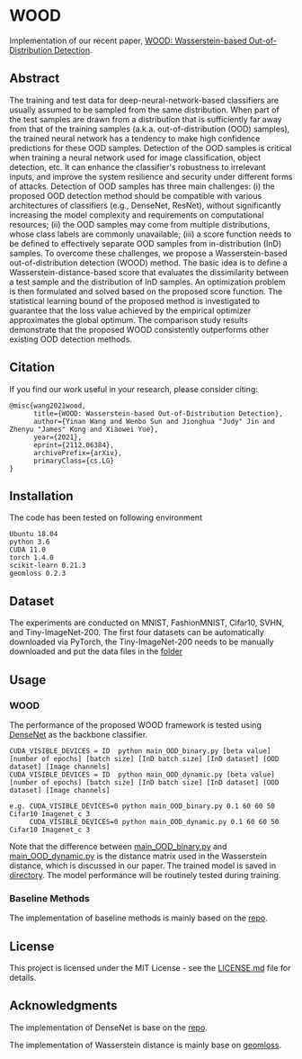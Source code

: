 # WOOD
Implementation of our recent paper, [WOOD: Wasserstein-based Out-of-Distribution Detection](http://arxiv.org/abs/2112.06384).

## Abstract
The training and test data for deep-neural-network-based classifiers are usually assumed to be sampled from the same distribution. When part of the test samples are drawn from a distribution that is sufficiently far away from that of the training samples (a.k.a. out-of-distribution (OOD) samples), the trained neural network has a tendency to make high confidence predictions for these OOD samples. Detection of the OOD samples is critical when training a neural network used for image classification, object detection, etc. It can enhance the classifier's robustness to irrelevant inputs, and improve the system resilience and security under different forms of attacks. Detection of OOD samples has three main challenges: (i) the proposed OOD detection method should be compatible with various architectures of classifiers (e.g., DenseNet, ResNet), without significantly increasing the model complexity and requirements on computational resources; (ii) the OOD samples may come from multiple distributions, whose class labels are commonly unavailable; (iii) a score function needs to be defined to effectively separate OOD samples from in-distribution (InD) samples. To overcome these challenges, we propose a Wasserstein-based out-of-distribution detection (WOOD) method. The basic idea is to define a Wasserstein-distance-based score that evaluates the dissimilarity between a test sample and the distribution of InD samples. An optimization problem is then formulated and solved based on the proposed score function. The statistical learning bound of the proposed method is investigated to guarantee that the loss value achieved by the empirical optimizer approximates the global optimum. The comparison study results demonstrate that the proposed WOOD consistently outperforms other existing OOD detection methods.

## Citation

If you find our work useful in your research, please consider citing:

```
@misc{wang2021wood,
      title={WOOD: Wasserstein-based Out-of-Distribution Detection}, 
      author={Yinan Wang and Wenbo Sun and Jionghua "Judy" Jin and Zhenyu "James" Kong and Xiaowei Yue},
      year={2021},
      eprint={2112.06384},
      archivePrefix={arXiv},
      primaryClass={cs.LG}
}
```

## Installation

The code has been tested on following environment

```
Ubuntu 18.04
python 3.6
CUDA 11.0
torch 1.4.0
scikit-learn 0.21.3
geomloss 0.2.3
```

## Dataset
The experiments are conducted on MNIST, FashionMNIST, Cifar10, SVHN, and Tiny-ImageNet-200. The first four datasets can be automatically downloaded via PyTorch, the Tiny-ImageNet-200 needs to be manually downloaded and put the data files in the [folder](https://github.com/wyn430/WOOD/data) 

## Usage

### WOOD

The performance of the proposed WOOD framework is tested using [DenseNet](https://github.com/andreasveit/densenet-pytorch) as the backbone classifier.

```
CUDA_VISIBLE_DEVICES = ID  python main_OOD_binary.py [beta value] [number of epochs] [batch size] [InD batch size] [InD dataset] [OOD dataset] [Image channels]
CUDA_VISIBLE_DEVICES = ID  python main_OOD_dynamic.py [beta value] [number of epochs] [batch size] [InD batch size] [InD dataset] [OOD dataset] [Image channels]

e.g. CUDA_VISIBLE_DEVICES=0 python main_OOD_binary.py 0.1 60 60 50 Cifar10 Imagenet_c 3
     CUDA_VISIBLE_DEVICES=0 python main_OOD_dynamic.py 0.1 60 60 50 Cifar10 Imagenet_c 3
```
Note that the difference between [main_OOD_binary.py](https://github.com/wyn430/WOOD/blob/master/main_OOD_binary.py) and [main_OOD_dynamic.py](https://github.com/wyn430/WOOD/blob/master/main_OOD_dynamic.py) is the distance matrix used in the Wasserstein distance, which is discussed in our paper. The trained model is saved in [directory](https://github.com/wyn430/WOOD/tree/master/runs). The model performance will be routinely tested during training.

### Baseline Methods
The implementation of baseline methods is mainly based on the [repo](https://github.com/megvii-research/FSSD_OoD_Detection).

## License

This project is licensed under the MIT License - see the [LICENSE.md](https://github.com/wyn430/WOOD/blob/master/LICENSE) file for details.

## Acknowledgments

The implementation of DenseNet is base on the [repo](https://github.com/andreasveit/densenet-pytorch).

The implementation of Wasserstein distance is mainly base on [geomloss](https://www.kernel-operations.io/geomloss/).


